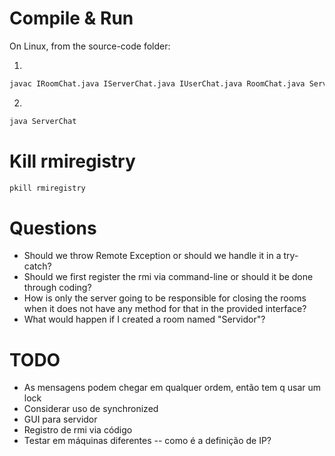 # Compile & Run

On Linux, from the source-code folder:

1. 
``` bash 
javac IRoomChat.java IServerChat.java IUserChat.java RoomChat.java ServerChat.java UserChat.java 
```
2. 
``` bash 
java ServerChat
```

# Kill rmiregistry

``` bash 
pkill rmiregistry
```

# Questions

- Should we throw Remote Exception or should we handle it in a try-catch?
- Should we first register the rmi via command-line or should it be done through coding?
- How is only the server going to be responsible for closing the rooms when it does not have any method for that in the provided interface?
- What would happen if I created a room named "Servidor"? 

# TODO

- As mensagens podem chegar em qualquer ordem, então tem q usar um lock
- Considerar uso de synchronized
- GUI para servidor
- Registro de rmi via código
- Testar em máquinas diferentes -- como é a definição de IP?

